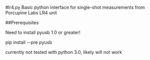 #lr4.py
Basic python interface for single-shot measurements from Porcupine Labs LR4 unit

##Prerequisites

Need to install pyusb 1.0 or greater!

pip install --pre pyusb



currently not tested with python 3.0, likely will not work
